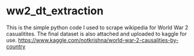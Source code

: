 # ww2_dt_extraction

This is the simple python code I used to scrape wikipedia for World War 2 casualitites. The final dataset is also attached and uploaded to kaggle for use.
https://www.kaggle.com/notkrishna/world-war-2-causalities-by-country
